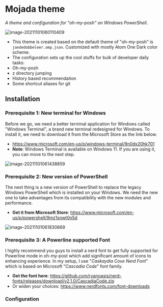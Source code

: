 # Mojada theme

*A theme and configuration for "oh-my-posh" on Windows PowerShell*.

![image-20211101060110409](C:\Users\hungt\AppData\Roaming\Typora\typora-user-images\image-20211101060110409.png)

- This theme is created based on the default theme of "oh-my-posh" is <code>jandedobbeleer.omp.json</code>. Customized with mostly Atom One Dark color scheme.
-  The configuration sets up the cool stuffs for bulk of developer daily tasks:
  - Oh-my-posh
  - z directory jumping
  - History based recommendation
  - Some shortcut aliases for git

## Installation

### Prerequisite 1: New terminal for Windows

Before we go, we need a better terminal application for Windows called "Windows Terminal", a brand new terminal redesigned for Windows. To install it, we need to download it from the Microsoft Store as the link below.

- https://www.microsoft.com/en-us/p/windows-terminal/9n0dx20hk701
- **Note**: Windows Terminal is available on Windows 11. If you are using it, you can move to the next step.

![image-20211101061438859](C:\Users\hungt\AppData\Roaming\Typora\typora-user-images\image-20211101061438859.png)

### Prerequisite 2: New version of PowerShell

The next thing is a new version of PowerShell to replace the legacy Windows PowerShell which is installed on your Windows. We need the new one to take advantages from its compatibility with the new modules and performance. 

- **Get it from Microsoft Store**: https://www.microsoft.com/en-us/p/powershell/9mz1snwt0n5d

![image-20211101061830869](C:\Users\hungt\AppData\Roaming\Typora\typora-user-images\image-20211101061830869.png)

### Prerequisite 3: A Powerline supported Font

I highly recommend you guys to install a nerd font to get fully supported for Powerline mode in oh-my-post which add significant amount of icons to enhancing experience. In my setup, I use "*Caskaydia Cove Nerd Font*" which is based on Microsoft "*Cascadia Code*" font family.

- **Get the font here**: 
  https://github.com/ryanoasis/nerd-fonts/releases/download/v2.1.0/CascadiaCode.zip
- Or widen your choices: https://www.nerdfonts.com/font-downloads

### Configuration

